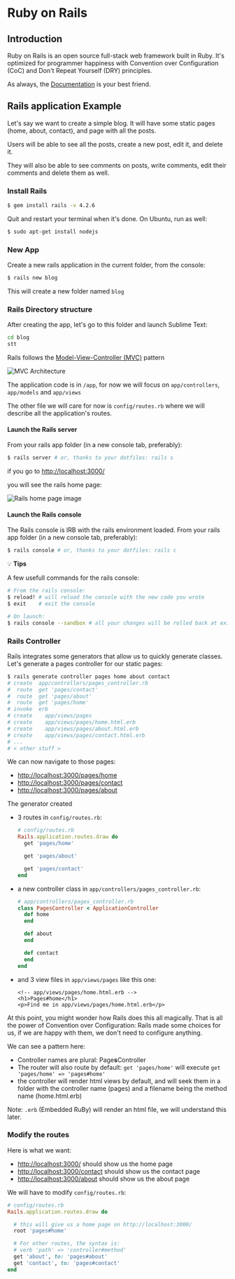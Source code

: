 # Ruby on Rails

## Introduction

Ruby on Rails is an open source full-stack web framework built in Ruby. It's optimized for programmer happiness with Convention over Configuration (CoC) and Don't Repeat Yourself (DRY) principles.

As always, the [Documentation](http://guides.rubyonrails.org/v4.2.6/) is your best friend.

## Rails application Example

Let's say we want to create a simple blog. It will have some static pages (home, about, contact), and page with all the posts.

Users will be able to see all the posts, create a new post, edit it, and delete it.

They will also be able to see comments on posts, write comments, edit their comments and delete them as well.

### Install Rails

```sh
$ gem install rails -v 4.2.6
```

Quit and restart your terminal when it's done. On Ubuntu, run as well:

```sh
$ sudo apt-get install nodejs
```

### New App

Create a new rails application in the current folder, from the console:

```sh
$ rails new blog
```

This will create a new folder named `blog`


### Rails Directory structure

After creating the app, let's go to this folder and launch Sublime Text:

```sh
cd blog
stt
```

Rails follows the [Model-View-Controller (MVC)](https://en.wikipedia.org/wiki/Model%E2%80%93view%E2%80%93controller) pattern

![MVC Architecture](http://easylara.com/wp-content/uploads/2014/11/bb8db_03.jpg)

The application code is in `/app`, for now we will focus on `app/controllers`, `app/models` and `app/views`

The other file we will care for now is `config/routes.rb` where we will describe all the application's routes.

#### Launch the Rails server

From your rails app folder (in a new console tab, preferably):

```sh
$ rails server # or, thanks to your dotfiles: rails s
```

if you go to [http://localhost:3000/](http://localhost:3000/)

you will see the rails home page:

![Rails home page image](http://blog.teamtreehouse.com/wp-content/uploads/2015/05/default-rails-home.png)

#### Launch the Rails console

The Rails console is IRB with the rails environment loaded. From your rails app folder (in a new console tab, preferably):

```sh
$ rails console # or, thanks to your dotfiles: rails c
```

:bulb: **Tips**

A few usefull commands for the rails console:

```sh
# From the rails console:
$ reload! # will reload the console with the new code you wrote
$ exit    # exit the console

# On launch:
$ rails console --sandbox # all your changes will be rolled back at exit
```

### Rails Controller

Rails integrates some generators that allow us to quickly generate classes. Let's generate a pages controller for our static pages:

```sh
$ rails generate controller pages home about contact
# create  app/controllers/pages_controller.rb
#  route  get 'pages/contact'
#  route  get 'pages/about'
#  route  get 'pages/home'
# invoke  erb
# create    app/views/pages
# create    app/views/pages/home.html.erb
# create    app/views/pages/about.html.erb
# create    app/views/pages/contact.html.erb
# ...
# < other stuff >
```

We can now navigate to those pages:

- [http://localhost:3000/pages/home](http://localhost:3000/pages/home)
- [http://localhost:3000/pages/contact](http://localhost:3000/pages/contact)
- [http://localhost:3000/pages/about](http://localhost:3000/pages/about)

The generator created

- 3 routes in `config/routes.rb`:

  ```ruby
  # config/routes.rb
  Rails.application.routes.draw do
    get 'pages/home'

    get 'pages/about'

    get 'pages/contact'
  end
  ```

- a new controller class in `app/controllers/pages_controller.rb`:

  ```ruby
  # app/controllers/pages_controller.rb
  class PagesController < ApplicationController
    def home
    end

    def about
    end

    def contact
    end
  end
  ```

- and 3 view files in `app/views/pages` like this one:

  ```erb
  <!-- app/views/pages/home.html.erb -->
  <h1>Pages#home</h1>
  <p>Find me in app/views/pages/home.html.erb</p>
  ```

At this point, you might wonder how Rails does this all magically. That is all the power of Convention over Configuration: Rails made some choices for us, if we are happy with them, we don't need to configure anything.

We can see a pattern here:

- Controller names are plural: Page**s**Controller
- The router will also route by default: `get 'pages/home'` will execute `get 'pages/home' => 'pages#home'`
- the controller will render html views by default, and will seek them in a folder with the controller name (pages) and a filename being the method name (home.html.erb)

Note: `.erb` (Embedded RuBy) will render an html file, we will understand this later.

### Modify the routes

Here is what we want:

- [http://localhost:3000/](http://localhost:3000/) should show us the home page
- [http://localhost:3000/contact](http://localhost:3000/contact) should show us the contact page
- [http://localhost:3000/about](http://localhost:3000/about) should show us the about page

We will have to modify `config/routes.rb`:

```ruby
# config/routes.rb
Rails.application.routes.draw do

  # this will give us a home page on http://localhost:3000/
  root 'pages#home'

  # For other routes, the syntax is:
  # verb 'path' => 'controller#method'
  get 'about', to: 'pages#about'
  get 'contact', to: 'pages#contact'
end
```
